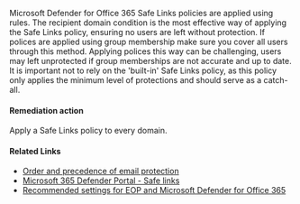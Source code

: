 Microsoft Defender for Office 365 Safe Links policies are applied using rules. The recipient domain condition is the most effective way of applying the Safe Links policy, ensuring no users are left without protection. If polices are applied using group membership make sure you cover all users through this method. Applying polices this way can be challenging, users may left unprotected if group memberships are not accurate and up to date. It is important not to rely on the 'built-in' Safe Links policy, as this policy only applies the minimum level of protections and should serve as a catch-all.

#### Remediation action
Apply a Safe Links policy to every domain.

#### Related Links

* [Order and precedence of email protection](https://aka.ms/orca-atpp-docs-4) 
* [Microsoft 365 Defender Portal - Safe links](https://security.microsoft.com/safelinksv2) 
* [Recommended settings for EOP and Microsoft Defender for Office 365](https://aka.ms/orca-atpp-docs-7)
